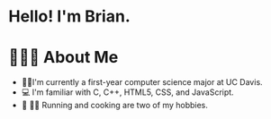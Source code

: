﻿# Hello! I'm Brian.

#  👨🏻‍💻  About Me 

- 👨‍🎓I'm currently a first-year computer science major at UC Davis.
- 💻 I'm familiar with C, C++, HTML5, CSS, and JavaScript.
- 🏃 👨‍🍳 Running and cooking are two of my hobbies.
